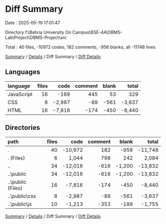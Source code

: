 # Diff Summary

Date : 2025-05-19 17:01:47

Directory f:\\Bahria University On Campus\\BSE-4A\\DBMS-Lab\\Project\\DBMS-Project\\src

Total : 40 files,  -10972 codes, 182 comments, -958 blanks, all -11748 lines

[Summary](results.md) / [Details](details.md) / Diff Summary / [Diff Details](diff-details.md)

## Languages
| language | files | code | comment | blank | total |
| :--- | ---: | ---: | ---: | ---: | ---: |
| JavaScript | 16 | -169 | 445 | 53 | 329 |
| CSS | 8 | -2,987 | -89 | -561 | -3,637 |
| HTML | 16 | -7,816 | -174 | -450 | -8,440 |

## Directories
| path | files | code | comment | blank | total |
| :--- | ---: | ---: | ---: | ---: | ---: |
| . | 40 | -10,972 | 182 | -958 | -11,748 |
| . (Files) | 6 | 1,044 | 798 | 242 | 2,084 |
| .. | 34 | -12,016 | -616 | -1,200 | -13,832 |
| ..\\public | 34 | -12,016 | -616 | -1,200 | -13,832 |
| ..\\public (Files) | 16 | -7,816 | -174 | -450 | -8,440 |
| ..\\public\\css | 8 | -2,987 | -89 | -561 | -3,637 |
| ..\\public\\js | 10 | -1,213 | -353 | -189 | -1,755 |

[Summary](results.md) / [Details](details.md) / Diff Summary / [Diff Details](diff-details.md)